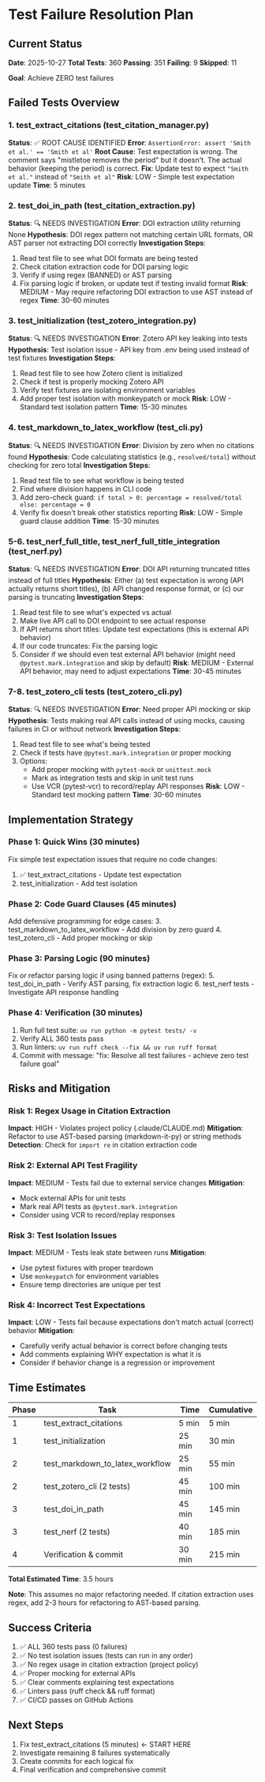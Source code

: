 # Test Failure Resolution Plan

## Current Status

**Date**: 2025-10-27
**Total Tests**: 360
**Passing**: 351
**Failing**: 9
**Skipped**: 11

**Goal**: Achieve ZERO test failures

## Failed Tests Overview

### 1. test_extract_citations (test_citation_manager.py)
**Status**: ✅ ROOT CAUSE IDENTIFIED
**Error**: `AssertionError: assert 'Smith et al.' == 'Smith et al'`
**Root Cause**: Test expectation is wrong. The comment says "mistletoe removes the period" but it doesn't. The actual behavior (keeping the period) is correct.
**Fix**: Update test to expect `"Smith et al."` instead of `"Smith et al"`
**Risk**: LOW - Simple test expectation update
**Time**: 5 minutes

### 2. test_doi_in_path (test_citation_extraction.py)
**Status**: 🔍 NEEDS INVESTIGATION
**Error**: DOI extraction utility returning None
**Hypothesis**: DOI regex pattern not matching certain URL formats, OR AST parser not extracting DOI correctly
**Investigation Steps**:
1. Read test file to see what DOI formats are being tested
2. Check citation extraction code for DOI parsing logic
3. Verify if using regex (BANNED) or AST parsing
4. Fix parsing logic if broken, or update test if testing invalid format
**Risk**: MEDIUM - May require refactoring DOI extraction to use AST instead of regex
**Time**: 30-60 minutes

### 3. test_initialization (test_zotero_integration.py)
**Status**: 🔍 NEEDS INVESTIGATION
**Error**: Zotero API key leaking into tests
**Hypothesis**: Test isolation issue - API key from .env being used instead of test fixtures
**Investigation Steps**:
1. Read test file to see how Zotero client is initialized
2. Check if test is properly mocking Zotero API
3. Verify test fixtures are isolating environment variables
4. Add proper test isolation with monkeypatch or mock
**Risk**: LOW - Standard test isolation pattern
**Time**: 15-30 minutes

### 4. test_markdown_to_latex_workflow (test_cli.py)
**Status**: 🔍 NEEDS INVESTIGATION
**Error**: Division by zero when no citations found
**Hypothesis**: Code calculating statistics (e.g., `resolved/total`) without checking for zero total
**Investigation Steps**:
1. Read test file to see what workflow is being tested
2. Find where division happens in CLI code
3. Add zero-check guard: `if total > 0: percentage = resolved/total else: percentage = 0`
4. Verify fix doesn't break other statistics reporting
**Risk**: LOW - Simple guard clause addition
**Time**: 15-30 minutes

### 5-6. test_nerf_full_title, test_nerf_full_title_integration (test_nerf.py)
**Status**: 🔍 NEEDS INVESTIGATION
**Error**: DOI API returning truncated titles instead of full titles
**Hypothesis**: Either (a) test expectation is wrong (API actually returns short titles), (b) API changed response format, or (c) our parsing is truncating
**Investigation Steps**:
1. Read test file to see what's expected vs actual
2. Make live API call to DOI endpoint to see actual response
3. If API returns short titles: Update test expectations (this is external API behavior)
4. If our code truncates: Fix the parsing logic
5. Consider if we should even test external API behavior (might need `@pytest.mark.integration` and skip by default)
**Risk**: MEDIUM - External API behavior, may need to adjust expectations
**Time**: 30-45 minutes

### 7-8. test_zotero_cli tests (test_zotero_cli.py)
**Status**: 🔍 NEEDS INVESTIGATION
**Error**: Need proper API mocking or skip
**Hypothesis**: Tests making real API calls instead of using mocks, causing failures in CI or without network
**Investigation Steps**:
1. Read test file to see what's being tested
2. Check if tests have `@pytest.mark.integration` or proper mocking
3. Options:
   - Add proper mocking with `pytest-mock` or `unittest.mock`
   - Mark as integration tests and skip in unit test runs
   - Use VCR (pytest-vcr) to record/replay API responses
**Risk**: LOW - Standard test mocking pattern
**Time**: 30-60 minutes

## Implementation Strategy

### Phase 1: Quick Wins (30 minutes)
Fix simple test expectation issues that require no code changes:
1. ✅ test_extract_citations - Update test expectation
2. test_initialization - Add test isolation

### Phase 2: Code Guard Clauses (45 minutes)
Add defensive programming for edge cases:
3. test_markdown_to_latex_workflow - Add division by zero guard
4. test_zotero_cli - Add proper mocking or skip

### Phase 3: Parsing Logic (90 minutes)
Fix or refactor parsing logic if using banned patterns (regex):
5. test_doi_in_path - Verify AST parsing, fix extraction logic
6. test_nerf tests - Investigate API response handling

### Phase 4: Verification (30 minutes)
1. Run full test suite: `uv run python -m pytest tests/ -v`
2. Verify ALL 360 tests pass
3. Run linters: `uv run ruff check --fix && uv run ruff format`
4. Commit with message: "fix: Resolve all test failures - achieve zero test failure goal"

## Risks and Mitigation

### Risk 1: Regex Usage in Citation Extraction
**Impact**: HIGH - Violates project policy (.claude/CLAUDE.md)
**Mitigation**: Refactor to use AST-based parsing (markdown-it-py) or string methods
**Detection**: Check for `import re` in citation extraction code

### Risk 2: External API Test Fragility
**Impact**: MEDIUM - Tests fail due to external service changes
**Mitigation**:
- Mock external APIs for unit tests
- Mark real API tests as `@pytest.mark.integration`
- Consider using VCR to record/replay responses

### Risk 3: Test Isolation Issues
**Impact**: MEDIUM - Tests leak state between runs
**Mitigation**:
- Use pytest fixtures with proper teardown
- Use `monkeypatch` for environment variables
- Ensure temp directories are unique per test

### Risk 4: Incorrect Test Expectations
**Impact**: LOW - Tests fail because expectations don't match actual (correct) behavior
**Mitigation**:
- Carefully verify actual behavior is correct before changing tests
- Add comments explaining WHY expectation is what it is
- Consider if behavior change is a regression or improvement

## Time Estimates

| Phase | Task | Time | Cumulative |
|-------|------|------|------------|
| 1 | test_extract_citations | 5 min | 5 min |
| 1 | test_initialization | 25 min | 30 min |
| 2 | test_markdown_to_latex_workflow | 25 min | 55 min |
| 2 | test_zotero_cli (2 tests) | 45 min | 100 min |
| 3 | test_doi_in_path | 45 min | 145 min |
| 3 | test_nerf (2 tests) | 40 min | 185 min |
| 4 | Verification & commit | 30 min | 215 min |

**Total Estimated Time**: 3.5 hours

**Note**: This assumes no major refactoring needed. If citation extraction uses regex, add 2-3 hours for refactoring to AST-based parsing.

## Success Criteria

1. ✅ ALL 360 tests pass (0 failures)
2. ✅ No test isolation issues (tests can run in any order)
3. ✅ No regex usage in citation extraction (project policy)
4. ✅ Proper mocking for external APIs
5. ✅ Clear comments explaining test expectations
6. ✅ Linters pass (ruff check && ruff format)
7. ✅ CI/CD passes on GitHub Actions

## Next Steps

1. Fix test_extract_citations (5 minutes) ← START HERE
2. Investigate remaining 8 failures systematically
3. Create commits for each logical fix
4. Final verification and comprehensive commit
